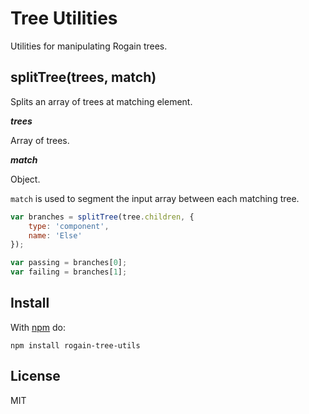 # Tree Utilities

Utilities for manipulating Rogain trees.

## splitTree(trees, match)

Splits an array of trees at matching element.

___trees___

Array of trees.

___match___

Object.

`match` is used to segment the input array between each matching tree.

```js
var branches = splitTree(tree.children, {
    type: 'component',
    name: 'Else'
});

var passing = branches[0];
var failing = branches[1];
```

## Install 

With [npm](https://www.npmjs.com) do:

```
npm install rogain-tree-utils
```

## License

MIT